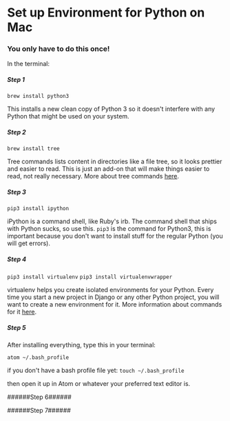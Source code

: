# Set up Environment for Python on Mac

### You only have to do this once!

In the terminal:

##### Step 1
`brew install python3`

This installs a new clean copy of Python 3 so it doesn't interfere with any Python that might be used on your system.

##### Step 2
`brew install tree`

Tree commands lists content in directories like a file tree, so it looks prettier and easier to read. This is just an add-on that will make things easier to read, not really necessary. More about tree commands [here](http://www.computerhope.com/unix/tree.htm).

##### Step 3
`pip3 install ipython`

iPython is a command shell, like Ruby's irb. The command shell that ships with Python sucks, so use this.
`pip3` is the command for Python3, this is important because you don't want to install stuff for the regular Python (you will get errors).

##### Step 4
`pip3 install virtualenv`
`pip3 install virtualenvwrapper`

virtualenv helps you create isolated environments for your Python. Every time you start a new project in Django or any other Python project, you will want to create a new environment for it. More information about commands for it [here](http://docs.python-guide.org/en/latest/dev/virtualenvs/).

##### Step 5
After installing everything, type this in your terminal:

`atom ~/.bash_profile`

if you don't have a bash profile file yet:
`touch ~/.bash_profile`

then open it up in Atom or whatever your preferred text editor is.

######Step 6######


######Step 7######
